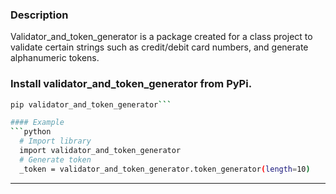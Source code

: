 ### Description
Validator_and_token_generator is a package created for a class project to validate certain strings such as credit/debit card numbers, and generate alphanumeric tokens.

### Install validator_and_token_generator from PyPi.
```bash
pip validator_and_token_generator```

#### Example
```python
  # Import library
  import validator_and_token_generator
  # Generate token
  _token = validator_and_token_generator.token_generator(length=10)
```
-------

